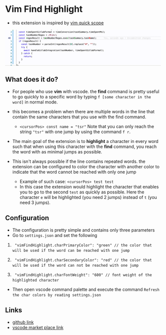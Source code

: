 # Vim Find Highlight

- this extension is inspired by [vim quick scope](https://github.com/unblevable/quick-scope)

![example](./images/example.gif)

## What does it do?

- For people who use **vim** with vscode. the **find** command is pretty useful to go quickly to a specific word by typing `f [some character in the word]` in normal mode.

- this becomes a problem when there are multiple words in the line that contain the same characters that you use with the find command.

  - `<cursorPos> const name = "tsr"` Note that you can only reach the string `"tsr"` with one jump by using the command `f r`.

- The main goal of the extension is to **highlight** a character in every word such that when using this character with the **find** command, you reach the word with as minimal jumps as possible.

- This isn't always possible if the line contains repeated words. the extension can be configured to color the character with another color to indicate that the word cannot be reached with only one jump
  - Example of such case: `<cursorPos> test test`
  - In this case the extension would highlight the character that enables you to go to the second `test` as quickly as possible. Here the character `e` will be highlighted (you need 2 jumps) instead of `t` (you need 3 jumps).

## Configuration

- The configuration is pretty simple and contains only three parameters
- Go to `settings.json` and set the following

1. ` "vimFindHighlight.charPrimaryColor": "green" // the color that will be used if the word can be reached with one jump`

2. ` "vimFindHighlight.charSecondaryColor": "red" // the color that will be used if the word can not be reached with one jump`

3. ` "vimFindHighlight.charFontWeight": "600" // font weight of the highlighted character`

- Then open vscode command palette and execute the command `Refresh the char colors by reading settings.json`


## Links

- [github link](https://github.com/magdyamr542/vim-find-highlight)
- [vscode market place link](https://marketplace.visualstudio.com/items?itemName=AmrMetwally.vim-find-highlight)

